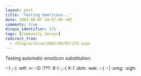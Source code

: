 ```yaml
---
layout: post
title: 'Testing emoticons...'
date: 2003-09-07 14:57:00 +02
comments: true
disqus_identifier: 175
tags: [Community Server]
redirect_from:
  - /blog/archive/2003/09/07/175.aspx
---
```


Testing automatic emoticon substitution:

:-) ;-) :wtf: :zzz: :-D :???: 8-) :,-( X-( :doh: :eek: :-( :-| :omg: :sigh:

